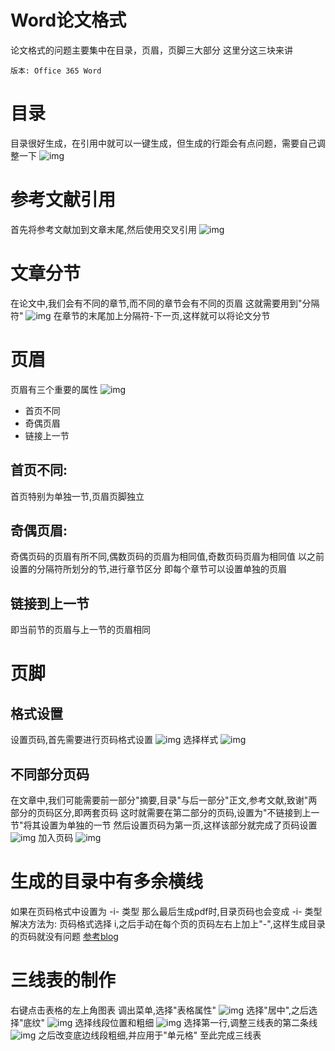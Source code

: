 # Word论文格式


论文格式的问题主要集中在目录，页眉，页脚三大部分
这里分这三块来讲
```
版本: Office 365 Word
```
<!--more-->

# 目录
目录很好生成，在引用中就可以一键生成，但生成的行距会有点问题，需要自己调整一下
![img](https://tronwei-1254020584.cos.ap-beijing.myqcloud.com/paper-4/1.png)

# 参考文献引用
首先将参考文献加到文章末尾,然后使用交叉引用
![img](https://tronwei-1254020584.cos.ap-beijing.myqcloud.com/paper-4/2.png)

# 文章分节
在论文中,我们会有不同的章节,而不同的章节会有不同的页眉
这就需要用到"分隔符"
![img](https://tronwei-1254020584.cos.ap-beijing.myqcloud.com/paper-4/3.png)
在章节的末尾加上分隔符-下一页,这样就可以将论文分节

# 页眉
页眉有三个重要的属性
![img](https://tronwei-1254020584.cos.ap-beijing.myqcloud.com/paper-4/4.png)
 - 首页不同
 - 奇偶页眉
 - 链接上一节

## 首页不同:
首页特别为单独一节,页眉页脚独立

## 奇偶页眉:
奇偶页码的页眉有所不同,偶数页码的页眉为相同值,奇数页码页眉为相同值
以之前设置的分隔符所划分的节,进行章节区分
即每个章节可以设置单独的页眉

## 链接到上一节
即当前节的页眉与上一节的页眉相同

# 页脚
## 格式设置
设置页码,首先需要进行页码格式设置
![img](https://tronwei-1254020584.cos.ap-beijing.myqcloud.com/paper-4/5.png)
选择样式
![img](https://tronwei-1254020584.cos.ap-beijing.myqcloud.com/paper-4/6.png)

## 不同部分页码
在文章中,我们可能需要前一部分"摘要,目录"与后一部分"正文,参考文献,致谢"两部分的页码区分,即两套页码
这时就需要在第二部分的页码,设置为"不链接到上一节"将其设置为单独的一节
然后设置页码为第一页,这样该部分就完成了页码设置
![img](https://tronwei-1254020584.cos.ap-beijing.myqcloud.com/paper-4/7.png)
加入页码
![img](https://tronwei-1254020584.cos.ap-beijing.myqcloud.com/paper-4/8.png)

# 生成的目录中有多余横线
如果在页码格式中设置为 -i- 类型
那么最后生成pdf时,目录页码也会变成 -i- 类型
解决方法为: 页码格式选择 i,之后手动在每个页的页码左右上加上"-",这样生成目录的页码就没有问题
[参考blog](https://blog.csdn.net/guolinlin11/article/details/51685625)

# 三线表的制作
右键点击表格的左上角图表
调出菜单,选择"表格属性"
![img](https://tronwei-1254020584.cos.ap-beijing.myqcloud.com/paper-4/9.png)
选择"居中",之后选择"底纹"
![img](https://tronwei-1254020584.cos.ap-beijing.myqcloud.com/paper-4/10.png)
选择线段位置和粗细
![img](https://tronwei-1254020584.cos.ap-beijing.myqcloud.com/paper-4/11.png)
选择第一行,调整三线表的第二条线
![img](https://tronwei-1254020584.cos.ap-beijing.myqcloud.com/paper-4/12.png)
之后改变底边线段粗细,并应用于"单元格"
至此完成三线表

